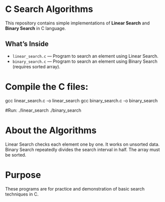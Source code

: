 # C Search Algorithms
This repository contains simple implementations of **Linear Search** and **Binary Search** in C language.

## What’s Inside
- `linear_search.c` — Program to search an element using Linear Search.
- `binary_search.c` — Program to search an element using Binary Search (requires sorted array).

# Compile the C files:
gcc linear_search.c -o linear_search
gcc binary_search.c -o binary_search

#Run:
./linear_search
./binary_search

# About the Algorithms
Linear Search checks each element one by one. It works on unsorted data.
Binary Search repeatedly divides the search interval in half. The array must be sorted.

# Purpose
These programs are for practice and demonstration of basic search techniques in C.

